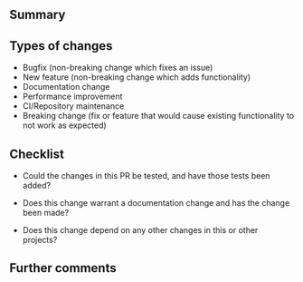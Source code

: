 ## Summary

<!--
Describe the big picture of your changes here to communicate to the maintainers
why we should accept this pull request.
-->

## Types of changes

<!--
What types of changes does this introduce to this project?
Remove or comment out any types below that are not relevant.
-->

- Bugfix (non-breaking change which fixes an issue)
- New feature (non-breaking change which adds functionality)
- Documentation change
- Performance improvement
- CI/Repository maintenance
- Breaking change (fix or feature that would cause existing functionality to not
  work as expected)

## Checklist

<!--
Please note here if you have done any of the below items. These may or may not be
required depending on the change but they are appreciated and will help to make the
process faster.

If you're unsure about any of them feel free to ask :)
-->

- Could the changes in this PR be tested, and have those tests been added?

- Does this change warrant a documentation change and has the change been made?

- Does this change depend on any other changes in this or other projects?

## Further comments

<!--
If this is a relatively large or complex change, kick off the discussion by
explaining why you chose the solution you did and what alternatives you
considered, etc...

Thank you for contributing to the project!
-->
